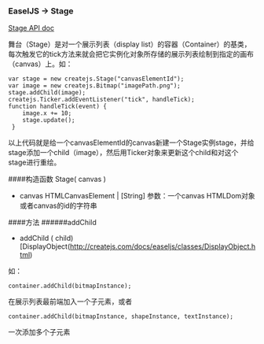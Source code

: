 ### EaselJS -> Stage

[Stage API doc](http://createjs.com/docs/easeljs/classes/Stage.html)

舞台（Stage）是对一个展示列表（display list）的容器（Container）的基类，每次触发它的tick方法来就会把它实例化对象所存储的展示列表绘制到指定的画布（canvas）上。如：

```
var stage = new createjs.Stage("canvasElementId"); 
var image = new createjs.Bitmap("imagePath.png");
stage.addChild(image); 
createjs.Ticker.addEventListener("tick", handleTick); 
function handleTick(event) { 
    image.x += 10; 
    stage.update();
 }
```
以上代码就是给一个canvasElementId的canvas新建一个Stage实例stage，并给stage添加一个child（image），然后用Ticker对象来更新这个child和对这个stage进行重绘。

####构造函数
Stage( canvas )
* canvas HTMLCanvasElement | [String]
参数：一个canvas HTMLDom对象或者canvas的id的字符串

####方法
######addChild
* addChild ( child)  [DisplayObject(http://createjs.com/docs/easeljs/classes/DisplayObject.html)

如：
```
container.addChild(bitmapInstance);
```
在展示列表最前端加入一个子元素，或者
```
container.addChild(bitmapInstance, shapeInstance, textInstance);
```
一次添加多个子元素
